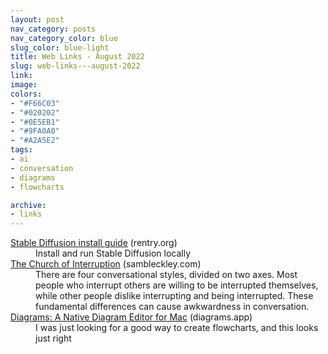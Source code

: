 ```yaml
---
layout: post
nav_category: posts
nav_category_color: blue
slug_color: blue-light
title: Web Links - August 2022
slug: web-links---august-2022
link: 
image: 
colors:
- "#F66C03"
- "#020202"
- "#0E5EB1"
- "#9FA0A0"
- "#A2A5E2"
tags: 
- ai  
- conversation  
- diagrams  
- flowcharts

archive:
- links
---
```


<dl>
  <dt>
    <a href="https://rentry.org/SDInstallGuide">Stable Diffusion install guide</a>
    <span class="post-meta">(rentry.org)</span>
  </dt>
  <dd>Install and run Stable Diffusion locally</dd>
  <dt>
    <a href="https://sambleckley.com/writing/church-of-interruption.html">The Church of Interruption</a>
    <span class="post-meta">(sambleckley.com)</span>
  </dt>
  <dd>There are four conversational styles, divided on two axes. Most people who interrupt others are willing to be interrupted themselves, while other people dislike interrupting and being interrupted. These fundamental differences can cause awkwardness in conversation.</dd>
  <dt>
    <a href="https://diagrams.app/">Diagrams: A Native Diagram Editor for Mac</a>
    <span class="post-meta">(diagrams.app)</span>
  </dt>
  <dd>I was just looking for a good way to create flowcharts, and this looks just right</dd>
</dl>
